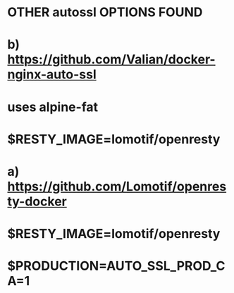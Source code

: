 # OTHER autossl OPTIONS FOUND

# b) https://github.com/Valian/docker-nginx-auto-ssl
# uses alpine-fat
# $RESTY_IMAGE=lomotif/openresty

# a) https://github.com/Lomotif/openresty-docker
# $RESTY_IMAGE=lomotif/openresty
# $PRODUCTION=AUTO_SSL_PROD_CA=1


